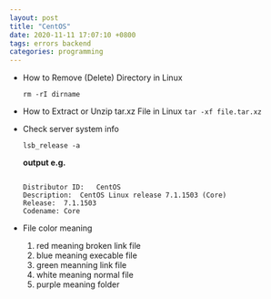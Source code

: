 ```yaml
---
layout: post
title: "CentOS"
date: 2020-11-11 17:07:10 +0800
tags: errors backend
categories: programming
---
```


- How to Remove (Delete) Directory in Linux

  `rm -rI dirname`


- How to Extract or Unzip tar.xz File in Linux
  `tar -xf file.tar.xz`
  
- Check server system info

  `lsb_release -a`

  __output e.g.__

  ````
  
  Distributor ID:	CentOS
  Description:	CentOS Linux release 7.1.1503 (Core) 
  Release:	7.1.1503
  Codename:	Core
  ````

  

- File color meaning
  1. red meaning broken link file
  2. blue meaning execable file
  3. green meanning link file
  4. white meaning normal file
  5. purple meaning folder